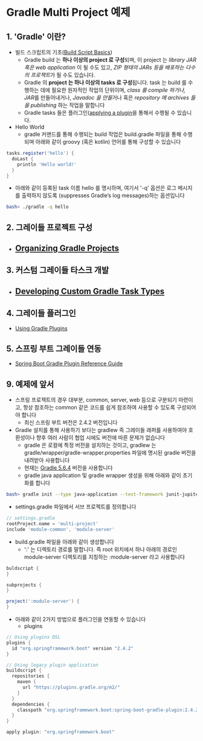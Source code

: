 # Gradle Multi Project 예제

## 1. 'Gradle' 이란?
* 빌드 스크립트의 기초([Build Script Basics](https://docs.gradle.org/current/userguide/tutorial_using_tasks.html))
  - Gradle build 는 **하나 이상의 project 로 구성**되며, 이 project 는 *library JAR 혹은 web application* 이 될 수도 있고, *ZIP 형태의 JARs 등을 배포하는 다수의 프로젝트*가 될 수도 있습니다. 
  - Gradle 의 **project 는 하나 이상의 tasks 로 구성**됩니다. task 는 build 를 수행하는 데에 필요한 원자적인 작업의 단위이며, *class 를 compile 하거나, JAR*를 만들어내거나, *Javadoc 을 만들*거나 혹은 *repository 에 archives 들을 publishing* 하는 작업을 말합니다
  - Gradle tasks 들은 플러그인([applying a plugin](https://docs.gradle.org/current/userguide/plugins.html#sec:plugins_block])을 통해서 수행될 수 있습니다.
* Hello World
  - gradle 커맨드를 통해 수행되는 build 작업은 build.gradle 파일을 통해 수행되며 아래와 같이 groovy (혹은 kotlin) 언어를 통해 구성할 수 있습니다
```groovy
tasks.register('hello') {
  doLast {
    println 'Hello world!'
  }
}
```
  - 아래와 같이 등록된 task 이름 hello 를 명시하며, 여기서 '-q' 옵션은 로그 메시지를 출력하지 않도록 (suppresses Gradle’s log messages)하는 옵션입니다
```bash
bash> ./gradle -q hello
```

## 2. 그레이들 프로젝트 구성
* [Organizing Gradle Projects](https://docs.gradle.org/current/userguide/organizing_gradle_projects.html#organizing_gradle_projects)
  - 

## 3. 커스텀 그레이들 타스크 개발
* [Developing Custom Gradle Task Types](https://docs.gradle.org/current/userguide/custom_tasks.html#custom_tasks)
  - 

## 4. 그레이들 플러그인
* [Using Gradle Plugins](https://docs.gradle.org/current/userguide/plugins.html)

## 5. 스프링 부트 그레이들 연동
* [Spring Boot Gradle Plugin Reference Guide](https://docs.spring.io/spring-boot/docs/2.1.6.RELEASE/gradle-plugin/reference/html/)



## 9. 예제에 앞서
* 스프링 프로젝트의 경우 대부분, common, server, web 등으로 구분되기 마련이고, 항상 참조하는 common 같은 코드를 쉽게 참조하여 사용할 수 있도록 구성되어야 합니다
  - 최신 스프링 부트 버전은 2.4.2 버전입니다
* Gradle 설치를 통해 사용하기 보다는 gradlew 즉 그레이들 래퍼를 사용하여야 호환성이나 향후 여러 사람이 협업 시에도 버전에 따른 문제가 없습니다
  - gradle 은 로컬에 특정 버전을 설치하는 것이고, gradlew 는 gradle/wrapper/gradle-wrapper.properties 파일에 명시된 gradle 버전을 내려받아 사용합니다
  - 현재는 [Gradle 5.6.4](https://docs.gradle.org/5.6.4/userguide/userguide.html) 버전을 사용합니다
  - gradle java application 및 gradle wrapper 생성을 위해 아래와 같이 초기화를 합니다
```bash
bash> gradle init --type java-application --test-framework junit-jupiter
```
* settings.gradle 파일에서 서브 프로젝트를 정의합니다
```gradle
// settings.gradle
rootProject.name = 'multi-project'
include 'module-common', 'module-server'
```
* build.gradle 파일을 아래와 같이 생성합니다
  - ':' 는 디렉토리 경로를 말합니다. 즉 root 위치에서 하나 아래의 경로인 module-server 디렉토리를 지칭하는 :module-server 라고 사용합니다
```gradle
buldscript {
}

subprojects {
}

project(':module-server') {
}
```
* 아래와 같이 2가지 방법으로 플러그인을 연동할 수 있습니다
  - plugins  
```groovy
// Using plugins DSL
plugins {
  id "org.springframework.boot" version "2.4.2"
}

// Using legacy plugin application
buildscript {
  repositories {
    maven {
      url "https://plugins.gradle.org/m2/"
    }
  }
  dependencies {
    classpath "org.springframework.boot:spring-boot-gradle-plugin:2.4.2"
  }
}

apply plugin: "org.springframework.boot"

```
